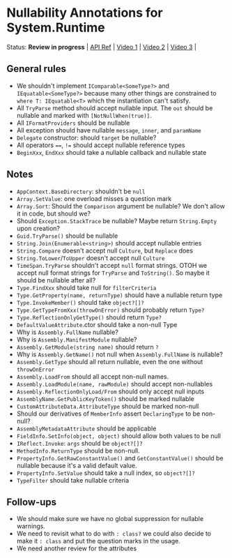 # Nullability Annotations for System.Runtime

Status: **Review in progress** |
[API Ref](System-Runtime.md) |
[Video 1](https://youtu.be/O1LGUD8jL5M?list=PL1rZQsJPBU2S49OQPjupSJF-qeIEz9_ju&t=411) |
[Video 2](https://youtu.be/MevY_iX6_TQ?list=PL1rZQsJPBU2S49OQPjupSJF-qeIEz9_ju&t=97) |
[Video 3](https://youtu.be/nZraFvZgz_Y?list=PL1rZQsJPBU2S49OQPjupSJF-qeIEz9_ju&t=241) |

## General rules

* We shouldn't implement `IComparable<SomeType?>` and `IEquatable<SomeType?>`
  because many other things are constrained to `where T: IEquatable<T>` which
  the instantiation can't satisfy.
* All `TryParse` method should accept nullable input. The `out` should be
  nullable and marked with `[NotNullWhen(true)]`.
* All `IFormatProviders` should be nullable
* All exception should have nullable `message`, `inner`, and `paramName`
* `Delegate` constructor: should `target` be nullable?
* All operators `==`, `!=` should accept nullable reference types
* `BeginXxx`, `EndXxx` should take a nullable callback and nullable state

## Notes

* `AppContext.BaseDirectory`: shouldn't be `null`
* `Array.SetValue`: one overload misses a question mark
* `Array.Sort`: Should the `Comparison` argument be nullable? We don't allow it
  in code, but should we?
* Should `Exception.StackTrace` be nullable? Maybe return `String.Empty` upon
  creation?
* `Guid.TryParse()` should be nullable
* `String.Join(Enumerable<string>)` should accept nullable entries
* `String.Compare` doesn't accept null `Culture`, but `Replace` does
* `String.ToLower`/`ToUpper` doesn't accept null `Culture`
* `TimeSpan.TryParse` shouldn't accept `null` format strings. OTOH we accept
  null format strings for `TryParse` and `ToString()`. So maybe it should be
  nullable after all?
* `Type.FindXxx` should take null for `filterCriteria`
* `Type.GetProperty(name, returnType)` should have a nullable return type
* `Type.InvokeMember()` should take `object?[]?`
* `Type.GetTypeFromXxx(throwOnError)` should probably return `Type?`
* `Type.ReflectionOnlyGetType()` should return `Type?`
* `DefaultValueAttribute`.ctor should take a non-null Type
* Why is `Assembly.FullName` nullable?
* Why is `Assembly.ManifestModule` nullable?
* `Assembly.GetModule(string name)` should return `?`
* Why is `Assembly.GetName()` not null when `Assembly.FullName` is nullable?
* `Assembly.GetType` should all return nullable, even the one without `throwOnError`
* `Assembly.LoadFrom` should all accept non-null names.
* `Assembly.LoadModule(name, rawModule)` should accept non-nullables
* `Assembly.ReflectionOnlyLoad/From` should only accept null inputs
* `AssemblyName.GetPublicKeyToken()` should be marked nullable
* `CustomAttributeData.AttributeType` should be marked non-null
* Should our derivatives of `MemberInfo` assert `DeclaringType` to be non-null?
* `AssemblyMetadataAttribute` should be applicable
* `FieldInfo.SetInfo(object, object)` should allow both values to be null
* `IReflect.Invoke`: `args` should be `object?[]?`
* `MethodInfo.ReturnType` should be non-null.
* `PropertyInfo.GetRawConstantValue()` and `GetConstantValue()` should be
  nullable because it's a valid default value.
* `PropertyInfo.SetValue` should take a null index, so `object?[]?`
* `TypeFilter` should take nullable criteria

## Follow-ups

* We should make sure we have no global suppression for nullable warnings.
* We need to revisit what to do with `: class?` we could also decide to make it
  `: class` and put the question marks in the usage.
* We need another review for the attributes
